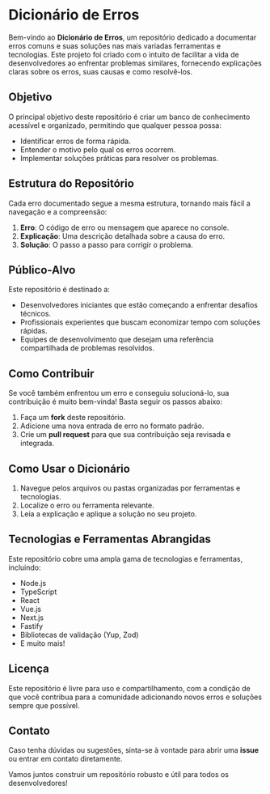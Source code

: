 # Dicionário de Erros

Bem-vindo ao **Dicionário de Erros**, um repositório dedicado a documentar erros comuns e suas soluções nas mais variadas ferramentas e tecnologias. Este projeto foi criado com o intuito de facilitar a vida de desenvolvedores ao enfrentar problemas similares, fornecendo explicações claras sobre os erros, suas causas e como resolvê-los.

## Objetivo
O principal objetivo deste repositório é criar um banco de conhecimento acessível e organizado, permitindo que qualquer pessoa possa:
- Identificar erros de forma rápida.
- Entender o motivo pelo qual os erros ocorrem.
- Implementar soluções práticas para resolver os problemas.

## Estrutura do Repositório
Cada erro documentado segue a mesma estrutura, tornando mais fácil a navegação e a compreensão:
1. **Erro**: O código de erro ou mensagem que aparece no console.
2. **Explicação**: Uma descrição detalhada sobre a causa do erro.
3. **Solução**: O passo a passo para corrigir o problema.

## Público-Alvo
Este repositório é destinado a:
- Desenvolvedores iniciantes que estão começando a enfrentar desafios técnicos.
- Profissionais experientes que buscam economizar tempo com soluções rápidas.
- Equipes de desenvolvimento que desejam uma referência compartilhada de problemas resolvidos.

## Como Contribuir
Se você também enfrentou um erro e conseguiu solucioná-lo, sua contribuição é muito bem-vinda! Basta seguir os passos abaixo:
1. Faça um **fork** deste repositório.
2. Adicione uma nova entrada de erro no formato padrão.
3. Crie um **pull request** para que sua contribuição seja revisada e integrada.

## Como Usar o Dicionário
1. Navegue pelos arquivos ou pastas organizadas por ferramentas e tecnologias.
2. Localize o erro ou ferramenta relevante.
3. Leia a explicação e aplique a solução no seu projeto.

## Tecnologias e Ferramentas Abrangidas
Este repositório cobre uma ampla gama de tecnologias e ferramentas, incluindo:
- Node.js
- TypeScript
- React
- Vue.js
- Next.js
- Fastify
- Bibliotecas de validação (Yup, Zod)
- E muito mais!

## Licença
Este repositório é livre para uso e compartilhamento, com a condição de que você contribua para a comunidade adicionando novos erros e soluções sempre que possível.

## Contato
Caso tenha dúvidas ou sugestões, sinta-se à vontade para abrir uma **issue** ou entrar em contato diretamente.

Vamos juntos construir um repositório robusto e útil para todos os desenvolvedores!
